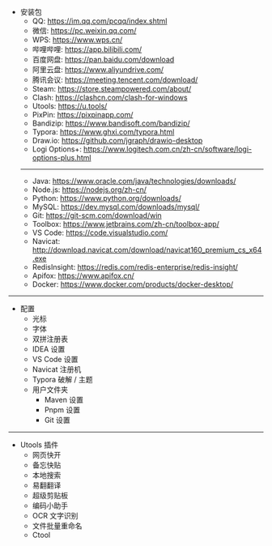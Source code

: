 - 安装包
    - QQ: https://im.qq.com/pcqq/index.shtml
    - 微信: https://pc.weixin.qq.com/
    - WPS: https://www.wps.cn/
    - 哔哩哔哩: https://app.bilibili.com/
    - 百度网盘: https://pan.baidu.com/download
    - 阿里云盘: https://www.aliyundrive.com/
    - 腾讯会议: https://meeting.tencent.com/download/
    - Steam: https://store.steampowered.com/about/
    - Clash: https://clashcn.com/clash-for-windows
    - Utools: https://u.tools/
    - PixPin: https://pixpinapp.com/
    - Bandizip: https://www.bandisoft.com/bandizip/
    - Typora: https://www.ghxi.com/typora.html
    - Draw.io: https://github.com/jgraph/drawio-desktop
    - Logi Options+: https://www.logitech.com.cn/zh-cn/software/logi-options-plus.html
    - ---
    - Java: https://www.oracle.com/java/technologies/downloads/
    - Node.js: https://nodejs.org/zh-cn/
    - Python: https://www.python.org/downloads/
    - MySQL: https://dev.mysql.com/downloads/mysql/
    - Git: https://git-scm.com/download/win
    - Toolbox: https://www.jetbrains.com/zh-cn/toolbox-app/
    - VS Code: https://code.visualstudio.com/
    - Navicat: http://download.navicat.com/download/navicat160_premium_cs_x64.exe
    - RedisInsight: https://redis.com/redis-enterprise/redis-insight/
    - Apifox: https://www.apifox.cn/
    - Docker: https://www.docker.com/products/docker-desktop/

---

- 配置
    - 光标
    - 字体
    - 双拼注册表
    - IDEA 设置
    - VS Code 设置
    - Navicat 注册机
    - Typora 破解 / 主题
    - 用户文件夹
        - Maven 设置
        - Pnpm 设置
        - Git 设置

---

- Utools 插件
    - 网页快开
    - 备忘快贴
    - 本地搜索
    - 易翻翻译
    - 超级剪贴板
    - 编码小助手
    - OCR 文字识别
    - 文件批量重命名
    - Ctool
